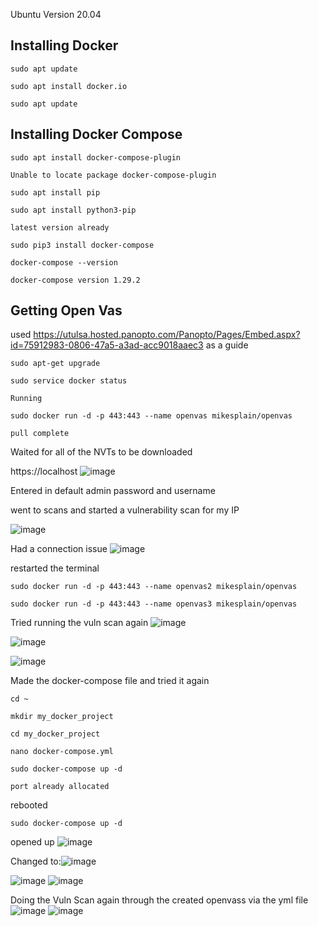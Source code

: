 Ubuntu Version 20.04
## Installing Docker

```
sudo apt update
```

```
sudo apt install docker.io
```

```
sudo apt update
```


## Installing Docker Compose

```
sudo apt install docker-compose-plugin
```
	Unable to locate package docker-compose-plugin

```
sudo apt install pip
```

```
sudo apt install python3-pip
```
	latest version already

```
sudo pip3 install docker-compose
```

```
docker-compose --version
```
	docker-compose version 1.29.2



## Getting Open Vas
used https://utulsa.hosted.panopto.com/Panopto/Pages/Embed.aspx?id=75912983-0806-47a5-a3ad-acc9018aaec3 as a guide
```
sudo apt-get upgrade
```
```
sudo service docker status
```
	Running

```
sudo docker run -d -p 443:443 --name openvas mikesplain/openvas
```
	pull complete
Waited for all of the NVTs to be downloaded


https://localhost
![image](https://github.com/JohnGrewe/Docker-Open-Vas/assets/112670893/6423f394-fa0a-4754-a20a-207fa66115eb)

Entered in default admin password and username

went to scans and started a vulnerability scan for my IP

![image](https://github.com/JohnGrewe/Docker-Open-Vas/assets/112670893/5e6242bb-4431-4de1-b7ff-e118f296118a)


Had a connection issue ![image](https://github.com/JohnGrewe/Docker-Open-Vas/assets/112670893/7e107cc4-9668-4bb9-8b26-5d062c15e1f9)


restarted the terminal

```
sudo docker run -d -p 443:443 --name openvas2 mikesplain/openvas
```
```
sudo docker run -d -p 443:443 --name openvas3 mikesplain/openvas
```
Tried running the vuln scan again
![image](https://github.com/JohnGrewe/Docker-Open-Vas/assets/112670893/9a9d6e0e-5a1f-47fb-a643-145d82a59d11)

![image](https://github.com/JohnGrewe/Docker-Open-Vas/assets/112670893/afb54543-5dcb-4dd8-a3d7-26183208fa58)


![image](https://github.com/JohnGrewe/Docker-Open-Vas/assets/112670893/4986f751-9e27-4471-92b3-a3c3daa4a728)

Made  the  docker-compose file and tried it again
```
cd ~
```
```
mkdir my_docker_project
```
```
cd my_docker_project
```
```
nano docker-compose.yml
```
```
sudo docker-compose up -d

```
	port already allocated
rebooted
```
sudo docker-compose up -d
```
opened up
![image](https://github.com/JohnGrewe/Docker-Open-Vas/assets/112670893/329b5f8e-9d70-41e7-b7d8-56fe736acfd7)

Changed to:![image](https://github.com/JohnGrewe/Docker-Open-Vas/assets/112670893/f9402890-4f82-475a-ba4a-9b15972d4c4e)


![image](https://github.com/JohnGrewe/Docker-Open-Vas/assets/112670893/19fe87cb-a498-482d-9b07-4e1db3d24e6c)
![image](https://github.com/JohnGrewe/Docker-Open-Vas/assets/112670893/0e6bef54-4467-48be-9068-e0b7a026dee8)


Doing the Vuln Scan again through the created openvass via the yml file
![image](https://github.com/JohnGrewe/Docker-Open-Vas/assets/112670893/f1834729-fafd-4f01-9e63-9142b81c67fd)
![image](https://github.com/JohnGrewe/Docker-Open-Vas/assets/112670893/41d05c47-1554-4fa4-89ad-4673d18509a9)


